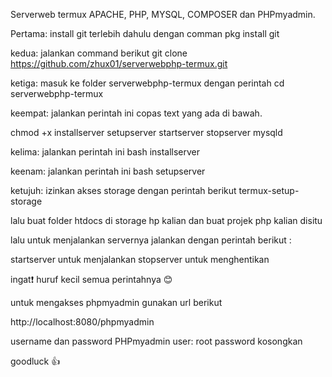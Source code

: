 Serverweb termux APACHE, PHP, MYSQL, COMPOSER dan PHPmyadmin.

Pertama:
install git terlebih dahulu dengan comman 
pkg install git

kedua: 
jalankan command berikut
git clone https://github.com/zhux01/serverwebphp-termux.git

ketiga:
masuk ke folder serverwebphp-termux dengan perintah 
cd serverwebphp-termux

keempat:
jalankan perintah ini copas text yang ada di bawah.

chmod +x installserver setupserver startserver stopserver mysqld

kelima: 
jalankan perintah ini
bash installserver

keenam: 
jalankan perintah ini
bash setupserver

ketujuh:
izinkan akses storage dengan perintah berikut
termux-setup-storage

lalu buat folder htdocs di storage hp kalian dan buat projek php kalian disitu

lalu untuk menjalankan servernya jalankan dengan perintah berikut :

startserver untuk menjalankan
stopserver untuk menghentikan

ingat❗ huruf kecil semua perintahnya 😊

untuk mengakses phpmyadmin gunakan url berikut

http://localhost:8080/phpmyadmin

username dan password PHPmyadmin
user: root
password kosongkan

goodluck 👍
